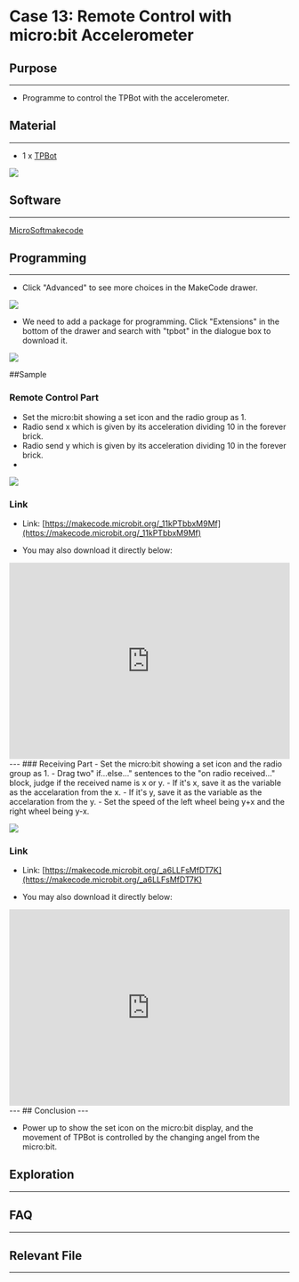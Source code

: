 # Case 13: Remote Control with micro:bit Accelerometer

## Purpose
---
- Programme to control the TPBot with the accelerometer.

## Material
---

- 1 x [TPBot](https://item.taobao.com/item.htm?spm=a1z10.5-c-s.w4002-18602834185.41.68d15ccfBFHNPy&id=618758535761)



![](./images/TPBot_tianpeng_case_01_01.png)





## Software
---
[MicroSoftmakecode](https://makecode.microbit.org/#)


## Programming
---


- Click "Advanced" to see more choices in the MakeCode drawer. 

![](./images/TPBot_tianpeng_case_01_02.png)

- We need to add a package for programming. Click "Extensions" in the bottom of the drawer and search with "tpbot" in the dialogue box to download it.  

![](./images/TPBot_tianpeng_case_01_03.png)

##Sample
### Remote Control Part
- Set the micro:bit showing a set icon and the radio group as 1. 
- Radio send x which is given by its acceleration dividing 10 in the forever brick. 
- Radio send y which is given by its acceleration dividing 10  in the forever brick. 
- 
![](./images/TPBot_tianpeng_case_13_04.png)

### Link
- Link: [https://makecode.microbit.org/_11kPTbbxM9Mf](https://makecode.microbit.org/_11kPTbbxM9Mf)

- You may also download it directly below:

<div style="position:relative;height:0;padding-bottom:70%;overflow:hidden;"><iframe style="position:absolute;top:0;left:0;width:100%;height:100%;" src="https://makecode.microbit.org/#pub:_11kPTbbxM9Mf" frameborder="0" sandbox="allow-popups allow-forms allow-scripts allow-same-origin"></iframe></div>  
---
### Receiving Part
- Set the micro:bit showing a set icon and the radio group as 1. 
- Drag two" if...else..." sentences to the "on radio received..." block, judge if the received name is x or y. 
- If it's x, save it as the variable as the accelaration from the x.
- If it's y, save it as the variable as the accelaration from the y.
- Set the speed of the left wheel being y+x and the right wheel being y-x.

![](./images/TPBot_tianpeng_case_13_05.png)

### Link
- Link: [https://makecode.microbit.org/_a6LLFsMfDT7K](https://makecode.microbit.org/_a6LLFsMfDT7K)

- You may also download it directly below:

<div style="position:relative;height:0;padding-bottom:70%;overflow:hidden;"><iframe style="position:absolute;top:0;left:0;width:100%;height:100%;" src="https://makecode.microbit.org/#pub:_a6LLFsMfDT7K" frameborder="0" sandbox="allow-popups allow-forms allow-scripts allow-same-origin"></iframe></div>  
---
## Conclusion
---

- Power up to show the set icon on the micro:bit display, and the movement of TPBot is controlled by the changing angel from the micro:bit.  

## Exploration

---


## FAQ

---


## Relevant File

---

